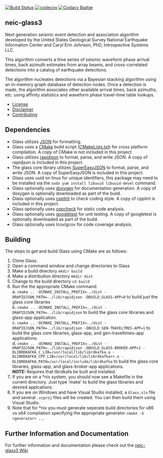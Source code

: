 [![Build Status](https://travis-ci.org/usgs/neic-glass3.svg?branch=master)](https://travis-ci.org/usgs/neic-glass3)
[![codecov](https://codecov.io/gh/usgs/neic-glass3/branch/master/graph/badge.svg)](https://codecov.io/gh/usgs/neic-glass3)
[![Codacy Badge](https://api.codacy.com/project/badge/Grade/5584cd7bb81f412c9d6dda9ebd787d13)](https://www.codacy.com/app/jpatton-USGS/neic-glass3?utm_source=github.com&amp;utm_medium=referral&amp;utm_content=usgs/neic-glass3&amp;utm_campaign=Badge_Grade)

neic-glass3
------

Next generation seismic event detection and association algorithm
developed by the United States Geological Survey National Earthquake Information
Center and Caryl Erin Johnson, PhD, Introspective Systems LLC.

This algorithm converts a time series of seismic waveform phase arrival times,
back azimuth estimates from array beams, and cross-correlated detections into a
catalog of earthquake detections.

The algorithm nucleates detections via a Bayesian stacking algorithm using an
in-memory graph database of detection nodes. Once a detection is made, the
algorithm associates other available arrival times, back azimuths, etc. using
affinity statistics and waveform phase travel-time table lookups.

* [License](LICENSE.md)
* [Disclaimer](DISCLAIMER.md)
* [Contributing](CONTRIBUTING.md)

Dependencies
------
* Glass utilizes [JSON](www.json.org) for formatting.
* Glass uses a [CMake](http://www.cmake.org/) build script
([CMakeLists.txt](CMakeLists.txt)) for cross platform compilation.
A copy of CMake is not included in this project
* Glass utilizes [rapidjson](https://github.com/miloyip/rapidjson)
to format, parse, and write JSON.  A copy of rapidjson is included in
this project.
* The glass core library utilizes [SuperEasyJSON](https://sourceforge.net/projects/supereasyjson/)
to format, parse, and write JSON.  A copy of SuperEasyJSON is included in
this project.
* Glass uses uuid on linux for unique identifiers, this package may need to be
installed via the `sudo yum install libuuid libuuid-devel` command.
* Glass optionally uses [doxygen](http://www.stack.nl/~dimitri/doxygen/) for
documentation generation.  A copy of doxygen is optionally downloaded as part of
the build.
* Glass optionally uses [cpplint](https://github.com/google/styleguide/tree/gh-pages/cpplint)
to check coding style. A copy of cpplint is included in this project.
* Glass optionally uses [cppcheck](http://cppcheck.sourceforge.net/)
for static code analysis.
* Glass optionally uses [googletest](https://github.com/google/googletest) for
unit testing.  A copy of googletest is optionally downloaded as part of the
build.
* Glass optionally uses lcov/gcov for code coverage analysis.

Building
------
The steps to get and build Glass using CMake are as follows:

1. Clone Glass.
2. Open a command window and change directories to Glass
3. Make a build directory `mkdir build`
4. Make a distribution directory `mkdir dist`
5. Change to the build directory `cd build`
6. Run the the appropriate CMake command:<br>
a. `cmake .. -DCMAKE_INSTALL_PREFIX=../dist -DRAPIDJSON_PATH=../lib/rapidjson -DBUILD_GLASS-APP=0`
to build just the glass core libraries <br>
b. `cmake .. -DCMAKE_INSTALL_PREFIX=../dist -DRAPIDJSON_PATH=../lib/rapidjson`
to build the glass core libraries and glass-app application. <br>
c. `cmake .. -DCMAKE_INSTALL_PREFIX=../dist -DRAPIDJSON_PATH=../lib/rapidjson -DBUILD_GEN-TRAVELTMES-APP=1`
to build the glass core libraries, glass-app, and gen-traveltimes-app applications. <br>
d. `cmake .. -DCMAKE_INSTALL_PREFIX=../dist -DRAPIDJSON_PATH=../lib/rapidjson -DBUILD_GLASS-BROKER-APP=1 -DLIBRDKAFKA_C_LIB=/usr/local/lib/librdkafka.a -DLIBRDKAFKA_CPP_LIB=/usr/local/lib/librdkafka++.a -DLIBRDKAFKA_PATH=/usr/local/include/librdkafka`
to build the glass core libraries, glass-app, and glass-broker-app applications. <br>**NOTE:** Requires that librdkafa be built and installed.
7. If you are on a \*nix system, you should now see a Makefile in the current
directory.  Just type 'make' to build the glass libraries and desired applcations.  
8. If you are on Windows and have Visual Studio installed, a `Glass.sln` file
and several `.vcproj` files will be created.  You can then build them using
Visual Studio.  
9. Note that for \*nix you must generate seperate build directories for x86 vs
x64 compilation specifying the appropriate generator `cmake -G <generator> ..`.

Further Information and Documentation
------
For further information and documentation please check out the [neic-glass3 Wiki](https://github.com/usgs/neic-glass3/wiki)

